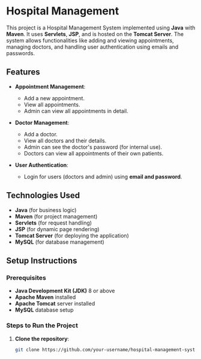 # Hospital Management

This project is a Hospital Management System implemented using **Java** with **Maven**. It uses **Servlets**, **JSP**, and is hosted on the **Tomcat Server**. The system allows functionalities like adding and viewing appointments, managing doctors, and handling user authentication using emails and passwords.

## Features

- **Appointment Management**:
  - Add a new appointment.
  - View all appointments.
  - Admin can view all appointments in detail.

- **Doctor Management**:
  - Add a doctor.
  - View all doctors and their details.
  - Admin can see the doctor's password (for internal use).
  - Doctors can view all appointments of their own patients.

- **User Authentication**:
  - Login for users (doctors and admin) using **email and password**.

## Technologies Used

- **Java** (for business logic)
- **Maven** (for project management)
- **Servlets** (for request handling)
- **JSP** (for dynamic page rendering)
- **Tomcat Server** (for deploying the application)
- **MySQL** (for database management)

## Setup Instructions

### Prerequisites

- **Java Development Kit (JDK)** 8 or above
- **Apache Maven** installed
- **Apache Tomcat** server installed
- **MySQL** database setup

### Steps to Run the Project

1. **Clone the repository**:
   ```bash
   git clone https://github.com/your-username/hospital-management-system.git
